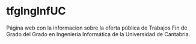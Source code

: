 # tfgIngInfUC
Página web con la informacion sobre la oferta pública de Trabajos Fin de Grado del Grado en Ingeniería Informática de la Universidad de Cantabria. 

